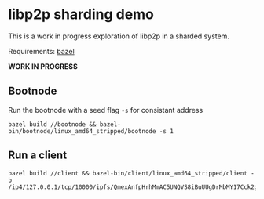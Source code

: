# libp2p sharding demo

This is a work in progress exploration of libp2p in a sharded system.

Requirements: [bazel](bazel.io)

**WORK IN PROGRESS**

## Bootnode

Run the bootnode with a seed flag `-s` for consistant address

```
bazel build //bootnode && bazel-bin/bootnode/linux_amd64_stripped/bootnode -s 1
```

## Run a client

```
bazel build //client && bazel-bin/client/linux_amd64_stripped/client -b /ip4/127.0.0.1/tcp/10000/ipfs/QmexAnfpHrhMmAC5UNQVS8iBuUUgDrMbMY17Cck2gKrqeX
```
